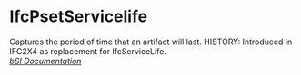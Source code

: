 IfcPsetServicelife
==================
Captures the period of time that an artifact will last. HISTORY: Introduced in
IFC2X4 as replacement for IfcServiceLife.  
[ _bSI
Documentation_](https://standards.buildingsmart.org/IFC/DEV/IFC4_2/FINAL/HTML/schema/ifcsharedfacilitieselements/pset/pset_servicelife.htm)


